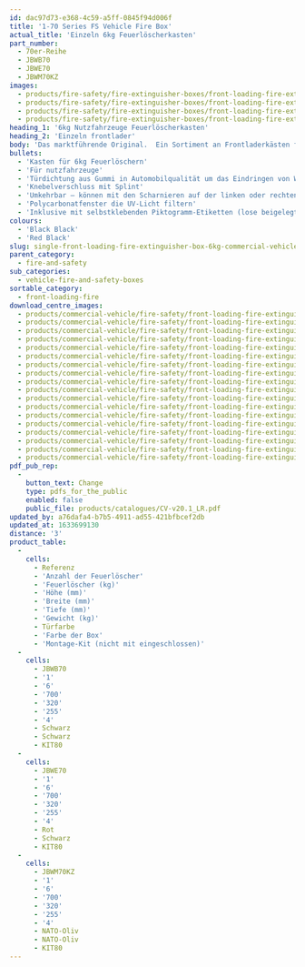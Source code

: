 ```yaml
---
id: dac97d73-e368-4c59-a5ff-0845f94d006f
title: '1-70 Series FS Vehicle Fire Box'
actual_title: 'Einzeln 6kg Feuerlöscherkasten'
part_number:
  - 70er-Reihe
  - JBWB70
  - JBWE70
  - JBWM70KZ
images:
  - products/fire-safety/fire-extinguisher-boxes/front-loading-fire-extinguisher-boxes/70/images-lr/Product_Image_776x776_(518x518_focus_area)-JBWE70_01.jpg
  - products/fire-safety/fire-extinguisher-boxes/front-loading-fire-extinguisher-boxes/70/images-lr/Product_Image_776x776_(518x518_focus_area)-JBWE70_02.jpg
  - products/fire-safety/fire-extinguisher-boxes/front-loading-fire-extinguisher-boxes/70/images-lr/Product_Image_776x776_(518x518_focus_area)-JBWB70_01.jpg
  - products/fire-safety/fire-extinguisher-boxes/front-loading-fire-extinguisher-boxes/70/images-lr/Product_Image_776x776_(518x518_focus_area)-JBWB70_01.jpg
heading_1: '6kg Nutzfahrzeuge Feuerlöscherkasten'
heading_2: 'Einzeln frontlader'
body: 'Das marktführende Original.  Ein Sortiment an Frontladerkästen für Feuerlöscher, die beim Notfall einen schnellen Zugriff erlauben.'
bullets:
  - 'Kasten für 6kg Feuerlöschern'
  - 'Für nutzfahrzeuge'
  - 'Türdichtung aus Gummi in Automobilqualität um das Eindringen von Wasser und Staub zu verhindern'
  - 'Knebelverschluss mit Splint'
  - 'Umkehrbar – können mit den Scharnieren auf der linken oder rechten Seite montiert werden'
  - 'Polycarbonatfenster die UV-Licht filtern'
  - 'Inklusive mit selbstklebenden Piktogramm-Etiketten (lose beigelegt)'
colours:
  - 'Black Black'
  - 'Red Black'
slug: single-front-loading-fire-extinguisher-box-6kg-commercial-vehicle-fs
parent_category:
  - fire-and-safety
sub_categories:
  - vehicle-fire-and-safety-boxes
sortable_category:
  - front-loading-fire
download_centre_images:
  - products/commercial-vehicle/fire-safety/front-loading-fire-extinguisher-boxes/70/images-hr/JBKE70_001.jpg
  - products/commercial-vehicle/fire-safety/front-loading-fire-extinguisher-boxes/70/images-hr/JBKE70_002.jpg
  - products/commercial-vehicle/fire-safety/front-loading-fire-extinguisher-boxes/70/images-hr/JBKE70_003.jpg
  - products/commercial-vehicle/fire-safety/front-loading-fire-extinguisher-boxes/70/images-hr/JBKE70_004.jpg
  - products/commercial-vehicle/fire-safety/front-loading-fire-extinguisher-boxes/70/images-hr/JBWB70_001.jpg
  - products/commercial-vehicle/fire-safety/front-loading-fire-extinguisher-boxes/70/images-hr/JBWB70_002.jpg
  - products/commercial-vehicle/fire-safety/front-loading-fire-extinguisher-boxes/70/images-hr/JBWB70_003.jpg
  - products/commercial-vehicle/fire-safety/front-loading-fire-extinguisher-boxes/70/images-hr/JBWB70_004.jpg
  - products/commercial-vehicle/fire-safety/front-loading-fire-extinguisher-boxes/70/images-hr/JBWE70_001.jpg
  - products/commercial-vehicle/fire-safety/front-loading-fire-extinguisher-boxes/70/images-hr/JBWE70_002.jpg
  - products/commercial-vehicle/fire-safety/front-loading-fire-extinguisher-boxes/70/images-hr/JBWE70_003.jpg
  - products/commercial-vehicle/fire-safety/front-loading-fire-extinguisher-boxes/70/images-hr/JBWE70_004.jpg
  - products/commercial-vehicle/fire-safety/front-loading-fire-extinguisher-boxes/70/images-hr/JBWE70_03.jpg
  - products/commercial-vehicle/fire-safety/front-loading-fire-extinguisher-boxes/70/images-hr/JBWM70KZ_001.jpg
  - products/commercial-vehicle/fire-safety/front-loading-fire-extinguisher-boxes/70/images-hr/JBWR70_001.jpg
  - products/commercial-vehicle/fire-safety/front-loading-fire-extinguisher-boxes/70/images-hr/JBWR70_002.jpg
  - products/commercial-vehicle/fire-safety/front-loading-fire-extinguisher-boxes/70/images-hr/JBWR70_003.jpg
  - products/commercial-vehicle/fire-safety/front-loading-fire-extinguisher-boxes/70/images-hr/JBWR70_004.jpg
pdf_pub_rep:
  -
    button_text: Change
    type: pdfs_for_the_public
    enabled: false
    public_file: products/catalogues/CV-v20.1_LR.pdf
updated_by: a76dafa4-b7b5-4911-ad55-421bfbcef2db
updated_at: 1633699130
distance: '3'
product_table:
  -
    cells:
      - Referenz
      - 'Anzahl der Feuerlöscher'
      - 'Feuerlöscher (kg)'
      - 'Höhe (mm)'
      - 'Breite (mm)'
      - 'Tiefe (mm)'
      - 'Gewicht (kg)'
      - Türfarbe
      - 'Farbe der Box'
      - 'Montage-Kit (nicht mit eingeschlossen)'
  -
    cells:
      - JBWB70
      - '1'
      - '6'
      - '700'
      - '320'
      - '255'
      - '4'
      - Schwarz
      - Schwarz
      - KIT80
  -
    cells:
      - JBWE70
      - '1'
      - '6'
      - '700'
      - '320'
      - '255'
      - '4'
      - Rot
      - Schwarz
      - KIT80
  -
    cells:
      - JBWM70KZ
      - '1'
      - '6'
      - '700'
      - '320'
      - '255'
      - '4'
      - NATO-Oliv
      - NATO-Oliv
      - KIT80
---
```

